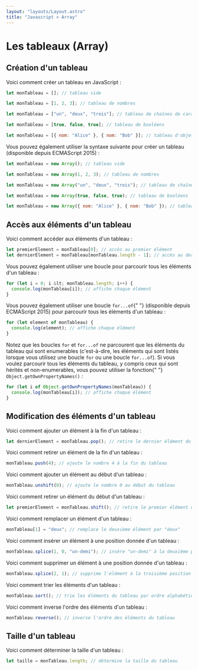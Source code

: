 ```yaml
---
layout: "layouts/Layout.astro"
title: "Javascript > Array"
---
```


# Les tableaux (Array)

## Création d'un tableau

Voici comment créer un tableau en JavaScript :

```js
let monTableau = []; // tableau vide

let monTableau = [1, 2, 3]; // tableau de nombres

let monTableau = ["un", "deux", "trois"]; // tableau de chaînes de caractères

let monTableau = [true, false, true]; // tableau de booléens

let monTableau = [{ nom: "Alice" }, { nom: "Bob" }]; // tableau d'objets
```

Vous pouvez également utiliser la syntaxe suivante pour créer un tableau (disponible depuis ECMAScript 2015) :

```js
let monTableau = new Array(); // tableau vide

let monTableau = new Array(1, 2, 3); // tableau de nombres

let monTableau = new Array("un", "deux", "trois"); // tableau de chaînes de caractères

let monTableau = new Array(true, false, true); // tableau de booléens

let monTableau = new Array({ nom: "Alice" }, { nom: "Bob" }); // tableau d'objets
```

## Accès aux éléments d'un tableau

Voici comment accéder aux éléments d'un tableau :

```js
let premierElement = monTableau[0]; // accès au premier élément
let dernierElement = monTableau[monTableau.length - 1]; // accès au dernier élément
```

Vous pouvez également utiliser une boucle pour parcourir tous les
éléments d'un tableau :

```js
for (let i = 0; i &lt; monTableau.length; i++) {
  console.log(monTableau[i]); // affiche chaque élément
}
```

Vous pouvez également utiliser une boucle <code>for...of</code>{" "}
(disponible depuis ECMAScript 2015) pour parcourir tous les éléments
d'un tableau :

```js
for (let element of monTableau) {
  console.log(element); // affiche chaque élément
}
```

Notez que les boucles <code>for</code> et <code>for...of</code> ne
parcourent que les éléments du tableau qui sont enumerables
(c'est-à-dire, les éléments qui sont listés lorsque vous utilisez une
boucle <code>for</code> ou une boucle <code>for...of</code>). Si vous
voulez parcourir tous les éléments du tableau, y compris ceux qui sont
hérités et non-enumerables, vous pouvez utiliser la fonction{" "}
<code>Object.getOwnPropertyNames()</code> :

```js
for (let i of Object.getOwnPropertyNames(monTableau)) {
  console.log(monTableau[i]); // affiche chaque élément
}
```

## Modification des éléments d'un tableau

Voici comment ajouter un élément à la fin d'un tableau :

```js
let dernierElement = monTableau.pop(); // retire le dernier élément du tableau
```

Voici comment retirer un élément de la fin d'un tableau :

```js
monTableau.push(4); // ajoute le nombre 4 à la fin du tableau
```

Voici comment ajouter un élément au début d'un tableau :

```js
monTableau.unshift(0); // ajoute le nombre 0 au début du tableau
```

Voici comment retirer un élément du début d'un tableau :

```js
let premierElement = monTableau.shift(); // retire le premier élément du tableau
```

Voici comment remplacer un élément d'un tableau :

```js
monTableau[1] = "deux"; // remplace le deuxième élément par "deux"
```

Voici comment insérer un élément à une position donnée d'un tableau :

```js
monTableau.splice(1, 0, "un-demi"); // insère "un-demi" à la deuxième position du tableau
```

Voici comment supprimer un élément à une position donnée d'un tableau :

```js
monTableau.splice(2, 1); // supprime l'élément à la troisième position du tableau
```

Voici comment trier les éléments d'un tableau :

```js
monTableau.sort(); // trie les éléments du tableau par ordre alphabétique ou numérique
```

Voici comment inverse l'ordre des éléments d'un tableau :

```js
monTableau.reverse(); // inverse l'ordre des éléments du tableau
```

## Taille d'un tableau

Voici comment déterminer la taille d'un tableau :

```js
let taille = monTableau.length; // détermine la taille du tableau
```
